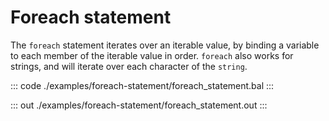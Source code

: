 # Foreach statement

The `foreach` statement iterates over an iterable value, by binding a variable to each member of the
iterable value in order. `foreach` also works for strings, and will iterate over each character of the `string`.


::: code ./examples/foreach-statement/foreach_statement.bal :::

::: out ./examples/foreach-statement/foreach_statement.out :::